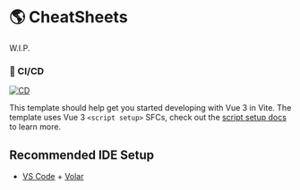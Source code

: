 # 🌎 CheatSheets

W.I.P.

### 🤖 CI/CD

[![CD](https://github.com/sistematico/cheatsheets/actions/workflows/pages.yml/badge.svg)](https://github.com/sistematico/cheatsheets/actions/workflows/pages.yml)

This template should help get you started developing with Vue 3 in Vite. The template uses Vue 3 `<script setup>` SFCs, check out the [script setup docs](https://v3.vuejs.org/api/sfc-script-setup.html#sfc-script-setup) to learn more.

## Recommended IDE Setup

- [VS Code](https://code.visualstudio.com/) + [Volar](https://marketplace.visualstudio.com/items?itemName=Vue.volar)
